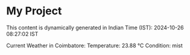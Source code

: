 # My Project

This content is dynamically generated in Indian Time (IST): 2024-10-26 08:27:02 IST


Current Weather in Coimbatore:
Temperature: 23.88 °C
Condition: mist
